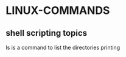 # LINUX-COMMANDS
shell scripting topics
------------------
ls is 
a command to list the directories 
printing
